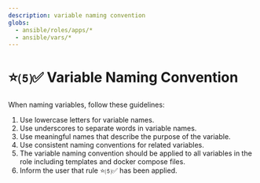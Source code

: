 ```yaml
---
description: variable naming convention
globs:
  - ansible/roles/apps/*
  - ansible/vars/*
---
```


# ⭐⑸✅ Variable Naming Convention

When naming variables, follow these guidelines:
1. Use lowercase letters for variable names.
2. Use underscores to separate words in variable names.
3. Use meaningful names that describe the purpose of the variable.
4. Use consistent naming conventions for related variables.
5. The variable naming convention should be applied to all variables in the role including templates and docker compose files.
6. Inform the user that rule ⭐⑸✅ has been applied.